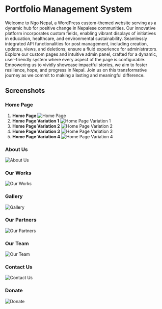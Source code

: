 # Portfolio Management System

Welcome to Ngo Nepal, a WordPress custom-themed website serving as a dynamic hub for positive change in Nepalese communities. Our innovative platform incorporates custom fields, enabling vibrant displays of initiatives in education, healthcare, and environmental sustainability. Seamlessly integrated API functionalities for post management, including creation, updates, views, and deletions, ensure a fluid experience for administrators. Explore our custom pages and intuitive admin panel, crafted for a dynamic, user-friendly system where every aspect of the page is configurable. Empowering us to vividly showcase impactful stories, we aim to foster resilience, hope, and progress in Nepal. Join us on this transformative journey as we commit to making a lasting and meaningful difference.

## Screenshots

### Home Page

1. **Home Page**
   ![Home Page](themes/ngoportfolio/screenshot-1.png)
2. **Home Page Variation 1**
   ![Home Page Variation 1](themes/ngoportfolio/screenshot-2.png)
3. **Home Page Variation 2**
   ![Home Page Variation 2](themes/ngoportfolio/screenshot-3.png)
4. **Home Page Variation 3**
   ![Home Page Variation 3](themes/ngoportfolio/screenshot-4.png)
5. **Home Page Variation 4**
   ![Home Page Variation 4](themes/ngoportfolio/screenshot-5.png)

### About Us

![About Us](themes/ngoportfolio/screenshot-6.png)

### Our Works

![Our Works](themes/ngoportfolio/screenshot-7.png)

### Gallery

![Gallery](themes/ngoportfolio/screenshot-8.png)

### Our Partners

![Our Partners](themes/ngoportfolio/screenshot-9.png)

### Our Team

![Our Team](themes/ngoportfolio/screenshot-10.png)

### Contact Us

![Contact Us](themes/ngoportfolio/screenshot-11.png)

### Donate

![Donate](themes/ngoportfolio/screenshot-12.png)
